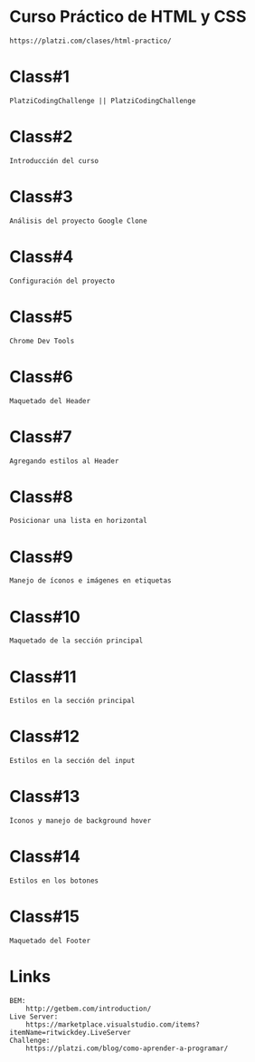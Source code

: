 # Curso Práctico de HTML y CSS
    https://platzi.com/clases/html-practico/
# Class#1
    PlatziCodingChallenge || PlatziCodingChallenge
# Class#2
    Introducción del curso
# Class#3
    Análisis del proyecto Google Clone
# Class#4
    Configuración del proyecto
# Class#5
    Chrome Dev Tools
# Class#6
    Maquetado del Header
# Class#7    
    Agregando estilos al Header
# Class#8
    Posicionar una lista en horizontal
# Class#9    
    Manejo de íconos e imágenes en etiquetas
# Class#10
    Maquetado de la sección principal
# Class#11    
    Estilos en la sección principal
# Class#12
    Estilos en la sección del input
# Class#13    
    Íconos y manejo de background hover
# Class#14    
    Estilos en los botones
# Class#15    
    Maquetado del Footer
# Links
    BEM:
        http://getbem.com/introduction/
    Live Server:
        https://marketplace.visualstudio.com/items?itemName=ritwickdey.LiveServer
    Challenge:
        https://platzi.com/blog/como-aprender-a-programar/